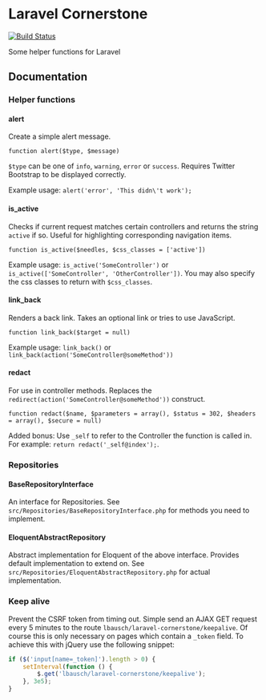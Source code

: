 # Laravel Cornerstone

[![Build Status](https://travis-ci.org/lbausch/laravel-cornerstone.svg?branch=master)](https://travis-ci.org/lbausch/laravel-cornerstone)

Some helper functions for Laravel

## Documentation

### Helper functions

#### alert

Create a simple alert message.

`function alert($type, $message)`

`$type` can be one of `info`, `warning`, `error` or `success`. Requires Twitter Bootstrap to be displayed correctly.
  
Example usage: `alert('error', 'This didn\'t work');`

#### is_active

Checks if current request matches certain controllers and returns the string `active` if so. Useful for highlighting corresponding navigation items.

`function is_active($needles, $css_classes = ['active'])`

Example usage: `is_active('SomeController')` or `is_active(['SomeController', 'OtherController'])`. You may also specify the css classes to return with `$css_classes`.

#### link_back

Renders a back link. Takes an optional link or tries to use JavaScript.

`function link_back($target = null)`

Example usage: `link_back()` or `link_back(action('SomeController@someMethod'))`

#### redact

For use in controller methods. Replaces the `redirect(action('SomeController@someMethod'))` construct.

`function redact($name, $parameters = array(), $status = 302, $headers = array(), $secure = null)`

Added bonus: Use `_self` to refer to the Controller the function is called in. For example: `return redact('_self@index');`.

### Repositories

#### BaseRepositoryInterface

An interface for Repositories. See `src/Repositories/BaseRepositoryInterface.php` for methods you need to implement.

#### EloquentAbstractRepository

Abstract implementation for Eloquent of the above interface. Provides default implementation to extend on. See `src/Repositories/EloquentAbstractRepository.php` for actual implementation.


### Keep alive

Prevent the CSRF token from timing out. Simple send an AJAX GET request every 5 minutes to the route `lbausch/laravel-cornerstone/keepalive`. Of course this is only necessary on pages which contain a `_token` field. To achieve this with jQuery use the following snippet:

```js
if ($('input[name=_token]').length > 0) {
    setInterval(function () {
        $.get('lbausch/laravel-cornerstone/keepalive');
    }, 3e5);
}
```
